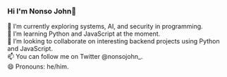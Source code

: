 ### Hi I'm Nonso John👋

🔭 I’m currently exploring systems, AI, and security in programming.  
🌱 I’m learning Python and JavaScript at the moment.  
👯 I’m looking to collaborate on interesting backend projects using Python and JavaScript.  
📫 You can follow me on Twitter @nonsojohn_.  
😄 Pronouns: he/him.  
